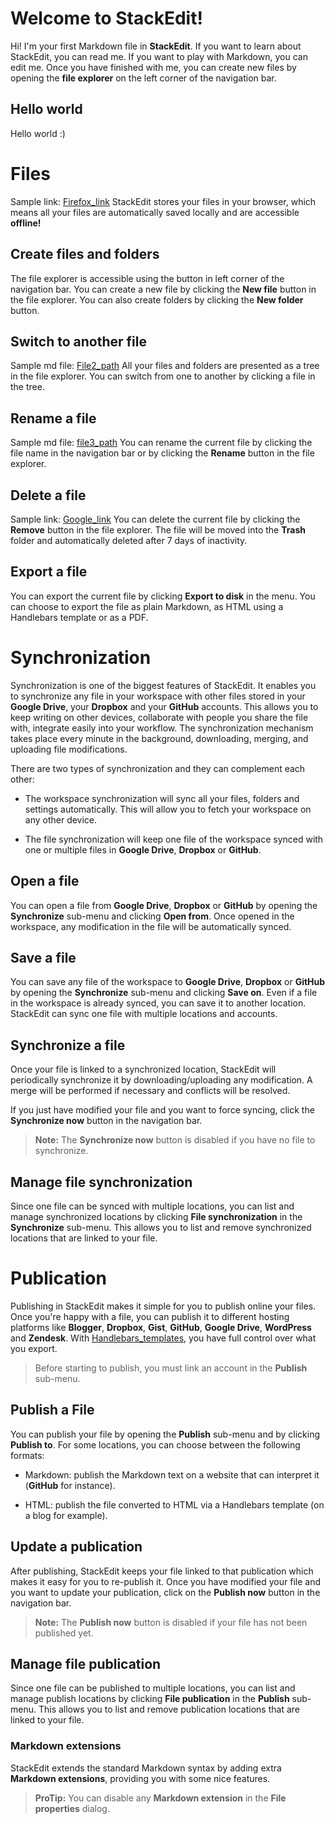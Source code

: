 # Welcome to StackEdit!

Hi! I'm your first Markdown file in **StackEdit**. If you want to learn about StackEdit, you can read me.
If you want to play with Markdown, you can edit me. Once you have finished with me, you can create new files by opening the **file explorer** on the left corner of the navigation bar.

## Hello world
Hello world :)

# Files
Sample link: [Firefox_link](https://www.mozilla.org/it/firefox/new/)
StackEdit stores your files in your browser, which means all your files are automatically saved locally and are accessible **offline!**

## Create files and folders

The file explorer is accessible using the button in left corner of the navigation bar.
You can create a new file by clicking the **New file** button in the file explorer.
You can also create folders by clicking the **New folder** button.

## Switch to another file
Sample md file: [File2_path](/Users/andre/PycharmProjects/mdw/text2.md)
All your files and folders are presented as a tree in the file explorer. You can switch from one to another by clicking a file in the tree.

## Rename a file
Sample md file: [file3_path](/Users/andre/PycharmProjects/mdw/text3.md)
You can rename the current file by clicking the file name in the navigation bar or by clicking the **Rename** button in the file explorer.

## Delete a file
Sample link: [Google_link](http://google.com/)
You can delete the current file by clicking the **Remove** button in the file explorer. The file will be moved into the **Trash** folder and automatically deleted after 7 days of inactivity.

## Export a file

You can export the current file by clicking **Export to disk** in the menu.
You can choose to export the file as plain Markdown, as HTML using a Handlebars template or as a PDF.


# Synchronization

Synchronization is one of the biggest features of StackEdit.
It enables you to synchronize any file in your workspace with other files stored in your **Google Drive**, your **Dropbox** and your **GitHub** accounts.
This allows you to keep writing on other devices, collaborate with people you share the file with, integrate easily into your workflow.
The synchronization mechanism takes place every minute in the background, downloading, merging, and uploading file modifications.

There are two types of synchronization and they can complement each other:

- The workspace synchronization will sync all your files, folders and settings automatically. This will allow you to fetch your workspace on any other device.

- The file synchronization will keep one file of the workspace synced with one or multiple files in **Google Drive**, **Dropbox** or **GitHub**.

## Open a file

You can open a file from **Google Drive**, **Dropbox** or **GitHub** by opening the **Synchronize** sub-menu and clicking **Open from**. Once opened in the workspace, any modification in the file will be automatically synced.

## Save a file

You can save any file of the workspace to **Google Drive**, **Dropbox** or **GitHub** by opening the **Synchronize** sub-menu and clicking **Save on**. Even if a file in the workspace is already synced, you can save it to another location. StackEdit can sync one file with multiple locations and accounts.

## Synchronize a file

Once your file is linked to a synchronized location, StackEdit will periodically synchronize it by downloading/uploading any modification. A merge will be performed if necessary and conflicts will be resolved.

If you just have modified your file and you want to force syncing, click the **Synchronize now** button in the navigation bar.

> **Note:** The **Synchronize now** button is disabled if you have no file to synchronize.

## Manage file synchronization

Since one file can be synced with multiple locations, you can list and manage synchronized locations by clicking **File synchronization** in the **Synchronize** sub-menu. This allows you to list and remove synchronized locations that are linked to your file.

# Publication

Publishing in StackEdit makes it simple for you to publish online your files. Once you're happy with a file, you can publish it to different hosting platforms like **Blogger**, **Dropbox**, **Gist**, **GitHub**, **Google Drive**, **WordPress** and **Zendesk**. With [Handlebars_templates](http://handlebarsjs.com/), you have full control over what you export.

> Before starting to publish, you must link an account in the **Publish** sub-menu.

## Publish a File

You can publish your file by opening the **Publish** sub-menu and by clicking **Publish to**. For some locations, you can choose between the following formats:

- Markdown: publish the Markdown text on a website that can interpret it (**GitHub** for instance).

- HTML: publish the file converted to HTML via a Handlebars template (on a blog for example).

## Update a publication

After publishing, StackEdit keeps your file linked to that publication which makes it easy for you to re-publish it. Once you have modified your file and you want to update your publication, click on the **Publish now** button in the navigation bar.

> **Note:** The **Publish now** button is disabled if your file has not been published yet.

## Manage file publication

Since one file can be published to multiple locations, you can list and manage publish locations by clicking **File publication** in the **Publish** sub-menu. This allows you to list and remove publication locations that are linked to your file.


### Markdown extensions

StackEdit extends the standard Markdown syntax by adding extra **Markdown extensions**, providing you with some nice features.

> **ProTip:** You can disable any **Markdown extension** in the **File properties** dialog.
